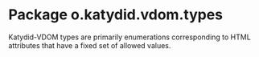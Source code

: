 # Package o.katydid.vdom.types

Katydid-VDOM types are primarily enumerations corresponding to HTML attributes that have a fixed set of allowed values.

